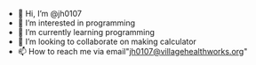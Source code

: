 - 👋 Hi, I’m @jh0107
- 👀 I’m interested in programming
- 🌱 I’m currently learning programming
- 💞️ I’m looking to collaborate on making calculator
- 📫 How to reach me via email"jh0107@villagehealthworks.org"

<!---
jh0107/jh0107 is a ✨ special ✨ repository because its `README.md` (this file) appears on your GitHub profile.
You can click the Preview link to take a look at your changes.
--->

